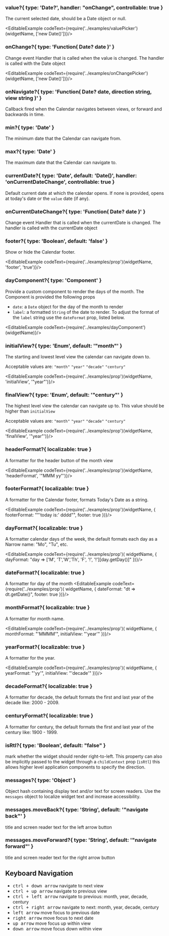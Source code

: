 ### value?{ type: 'Date?', handler: "onChange", controllable: true }

The current selected date, should be a Date object or null.

<EditableExample codeText={require('../examples/valuePicker')(widgetName, ['new Date()'])}/>

### onChange?{ type: 'Function( Date? date )' }

Change event Handler that is called when the value is changed. The handler is called with the Date object

<EditableExample codeText={require('../examples/onChangePicker')(widgetName, ['new Date()'])}/>

### onNavigate?{ type: 'Function( Date? date, direction string, view string )' }

Callback fired when the Calendar navigates between views, or forward and backwards in time.

### min?{ type: 'Date' }

The minimum date that the Calendar can navigate from.

### max?{ type: 'Date' }

The maximum date that the Calendar can navigate to.

### currentDate?{ type: 'Date', default: 'Date()', handler: 'onCurrentDateChange', controllable: true }

Default current date at which the calendar opens. If none is provided, opens at today's date or the `value` date (if any).

### onCurrentDateChange?{ type: 'Function( Date? date )' }

Change event Handler that is called when the currentDate is changed. The handler is called with the currentDate object

### footer?{ type: 'Boolean', default: 'false' }

Show or hide the Calendar footer.

<EditableExample codeText={require('../examples/prop')(widgetName, 'footer', 'true')}/>

### dayComponent?{ type: 'Component' }

Provide a custom component to render the days of the month. The Component is provided the following props

- `date`: a `Date` object for the day of the month to render
- `label`: a formatted `String` of the date to render. To adjust the format of the `label` string use the `dateFormat` prop, listed below.

<EditableExample codeText={require('../examples/dayComponent')(widgetName)}/>

### initialView?{ type: 'Enum', default: '"month"' }

The starting and lowest level view the calendar can navigate down to.

Acceptable values are:
`"month"` `"year"` `"decade"` `"century"`

<EditableExample codeText={require('../examples/prop')(widgetName, 'initialView', '"year"')}/>

### finalView?{ type: 'Enum', default: '"century"' }

The highest level view the calendar can navigate up to. This value should be higher
than `initialView`

Acceptable values are: `"month"` `"year"` `"decade"` `"century"`

<EditableExample codeText={require('../examples/prop')(widgetName, 'finalView', '"year"')}/>

### headerFormat?{ localizable: true }

A formatter for the header button of the month view

<EditableExample codeText={require('../examples/prop')(widgetName, 'headerFormat', '"MMM yy"')}/>

### footerFormat?{ localizable: true }

A formatter for the Calendar footer, formats Today's Date as a string.

<EditableExample codeText={require('../examples/prop')(widgetName, { footerFormat: "\"'today is:' dddd\"", footer: true })}/>

### dayFormat?{ localizable: true }

A formatter calendar days of the week, the default formats each day as a Narrow name: "Mo", "Tu", etc.

<EditableExample codeText={require('../examples/prop')(
widgetName, { dayFormat: "day => ['M', 'T','W','Th', 'F', '!', '!'][day.getDay()]" })}/>

### dateFormat?{ localizable: true }

A formatter for day of the month
<EditableExample codeText={require('../examples/prop')(
  widgetName, { dateFormat: "dt => dt.getDate()", footer: true })}/>

### monthFormat?{ localizable: true }

A formatter for month name.

<EditableExample codeText={require('../examples/prop')(
widgetName, { monthFormat: "'MMMM'", initialView: "'year'" })}/>

### yearFormat?{ localizable: true }

A formatter for the year.

<EditableExample codeText={require('../examples/prop')(
widgetName, { yearFormat: "'yy'", initialView: "'decade'" })}/>

### decadeFormat?{ localizable: true }

A formatter for decade, the default formats the first and last year of the decade like: 2000 - 2009.

### centuryFormat?{ localizable: true }

A formatter for century, the default formats the first and last year of the century like: 1900 - 1999.


### isRtl?{ type: 'Boolean', default: "false" }

mark whether the widget should render right-to-left. This property can also be implicitly passed to the widget through
a `childContext` prop (`isRtl`) this allows higher level application components to specify the direction.


### messages?{ type: 'Object' }

Object hash containing display text and/or text for screen readers. Use the `messages` object to
localize widget text and increase accessibility.


### messages.moveBack?{ type: 'String', default: '"navigate back"' }

title and screen reader text for the left arrow button


### messages.moveForward?{ type: 'String', default: '"navigate forward"' }

title and screen reader text for the right arrow button


## Keyboard Navigation

- <kbd>ctrl + down arrow</kbd> navigate to next view
- <kbd>ctrl + up arrow</kbd> navigate to previous view
- <kbd>ctrl + left arrow</kbd> navigate to previous: month, year, decade, century
- <kbd>ctrl + right arrow</kbd> navigate to next: month, year, decade, century
- <kbd>left arrow</kbd> move focus to previous date
- <kbd>right arrow</kbd> move focus to next date
- <kbd>up arrow</kbd> move focus up within view
- <kbd>down arrow</kbd> move focus down within view
